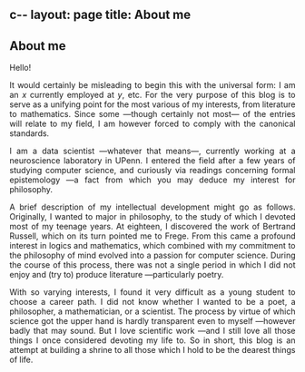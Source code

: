 c--
layout: page
title: About me
---
## About me
<div style="text-align: justify">

Hello! 

It would certainly be misleading to begin this with the universal form: I am an
$x$ currently employed at $y$, etc. For the very purpose of this blog is to
serve as a unifying point for the most various of my interests, from literature
to mathematics. Since some —though certainly not most— of the entries will
relate to my field, I am however forced to comply with the canonical standards.

I am a data scientist —whatever that means—, currently working at a neuroscience
laboratory in UPenn. I entered the field after a few years of studying computer
science, and curiously via readings concerning formal epistemology —a fact from
which you may deduce my interest for philosophy. 

A brief description of my intellectual development might go as follows.
Originally, I wanted to major in philosophy, to the study of which I devoted
most of my teenage years. At eighteen, I discovered the work of Bertrand
Russell, which on its turn pointed me to Frege. From this came a profound
interest in logics and mathematics, which combined with my commitment to the
philosophy of mind evolved into a passion for computer science. During the
course of this process, there was not a single period in which I did not enjoy
and (try to) produce literature —particularly poetry.

With so varying interests, I found it very difficult as a young student to
choose a career path. I did not know whether I wanted to be a poet, a
philosopher, a mathematician, or a scientist. The process by virtue of which
science got the upper hand is hardly transparent even to myself —however badly
that may sound. But I love scientific work —and I still love all those things I
once considered devoting my life to. So in short, this blog is an attempt at
building a shrine to all those which I hold to be the dearest things of life.

</div>




